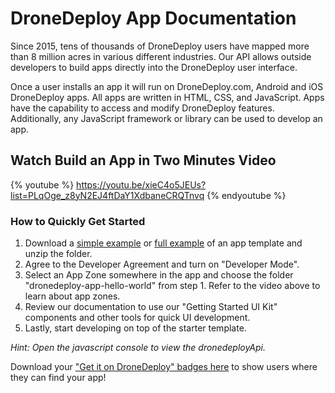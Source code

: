# DroneDeploy App Documentation

Since 2015, tens of thousands of DroneDeploy users have mapped more than 8 million acres in various different industries. Our API allows outside developers to build apps directly into the DroneDeploy user interface.

Once a user installs an app it will run on DroneDeploy.com, Android and iOS DroneDeploy apps. All apps are written in HTML, CSS, and JavaScript. Apps have the capability to access and modify DroneDeploy features. Additionally, any JavaScript framework or library can be used to develop an app.

## Watch Build an App in Two Minutes Video

{% youtube %} https://youtu.be/xieC4o5JEUs?list=PLqOge_z8yN2EJ4ftDaY1XdbaneCRQTnvq {% endyoutube %}

### How to Quickly Get Started
1. Download a [simple example](https://s3.amazonaws.com/drone-deploy-plugins/templates/dronedeploy-app-hello-world.zip) or [full example](https://s3.amazonaws.com/drone-deploy-plugins/templates/dronedeploy-expand-example.zip) of an app template and unzip the folder.
2. Agree to the Developer Agreement and turn on "Developer Mode".
3. Select an App Zone somewhere in the app and choose the folder "dronedeploy-app-hello-world" from step 1. Refer to the video above to learn about app zones.
4. Review our documentation to use our "Getting Started UI Kit" components and other tools for quick UI development.
5. Lastly, start developing on top of the starter template. 

_Hint: Open the javascript console to view the dronedeployApi._

Download your ["Get it on DroneDeploy" badges here](https://www.dropbox.com/sh/a3baugjz3e2r0pj/AAAGaGrclU3aBFye3pBH2sgDa?dl=0) to show users where they can find your app!
